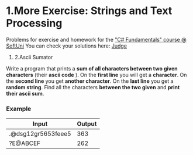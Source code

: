 ﻿# 1.More Exercise: Strings and Text Processing

Problems for exercise and homework for the [&quot;C#  Fundamentals&quot; course @ SoftUni](https://softuni.bg/trainings/2363/csharp-fundamentals-may-2019)
You can check your solutions here: [Judge](https://judge.softuni.bg/Contests/1338)

1. 2.Ascii Sumator

Write a program that prints a **sum of all characters between two given characters** (their **ascii code** ). On the **first line** you will get a **character**. On the **second line** you get **another character**. On the **last line** you get a **random string**. Find all the characters **between the two given** and **print their ascii sum**.

### Example

| **Input** | **Output** |
| --- | --- |
| .@dsg12gr5653feee5 | 363 |
| ?E@ABCEF | 262 |
